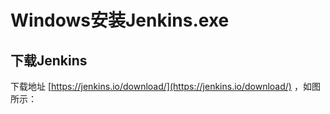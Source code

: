 # Windows安装Jenkins.exe

## 下载Jenkins

下载地址 [https://jenkins.io/download/](https://jenkins.io/download/) ，如图所示：



